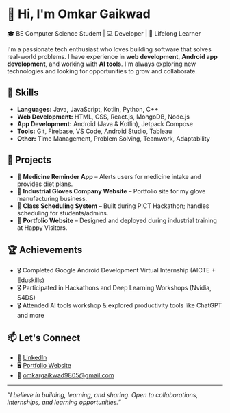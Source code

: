 # 👋 Hi, I'm Omkar Gaikwad

🎓 BE Computer Science Student | 💻 Developer | 🚀 Lifelong Learner

I'm a passionate tech enthusiast who loves building software that solves real-world problems. I have experience in **web development**, **Android app development**, and working with **AI tools**. I'm always exploring new technologies and looking for opportunities to grow and collaborate.

## 🧠 Skills

- **Languages:** Java, JavaScript, Kotlin, Python, C++
- **Web Development:** HTML, CSS, React.js, MongoDB, Node.js
- **App Development:** Android (Java & Kotlin), Jetpack Compose
- **Tools:** Git, Firebase, VS Code, Android Studio, Tableau
- **Other:** Time Management, Problem Solving, Teamwork, Adaptability

## 🚀 Projects

- 🔹 **Medicine Reminder App** – Alerts users for medicine intake and provides diet plans.
- 🔹 **Industrial Gloves Company Website** – Portfolio site for my glove manufacturing business.
- 🔹 **Class Scheduling System** – Built during PICT Hackathon; handles scheduling for students/admins.
- 🔹 **Portfolio Website** – Designed and deployed during industrial training at Happy Visitors.

## 🏆 Achievements

- 🎖️ Completed Google Android Development Virtual Internship (AICTE + Eduskills)
- 🎖️ Participated in Hackathons and Deep Learning Workshops (Nvidia, S4DS)
- 🎖️ Attended AI tools workshop & explored productivity tools like ChatGPT and more

## 📫 Let's Connect

- 💼 [LinkedIn](https://www.linkedin.com/in/omkar-gaikwad-a9972b250/)  
- 🖥️ [Portfolio Website](https://omkargaikwaddev.netlify.app) <!-- (Add your site link when ready) -->
- 📧 omkargaikwad9805@gmail.com

---

*“I believe in building, learning, and sharing. Open to collaborations, internships, and learning opportunities.”*

